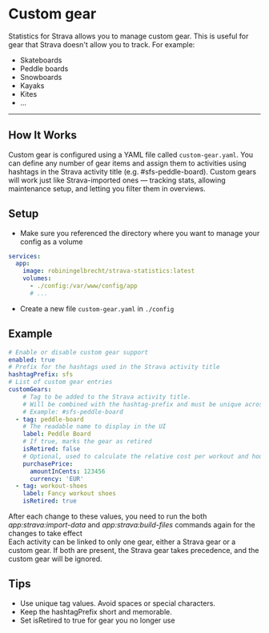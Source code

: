 # Custom gear

Statistics for Strava allows you to manage custom gear. This is useful for gear that Strava doesn't allow you to track. For example:

* Skateboards
* Peddle boards
* Snowboards
* Kayaks
* Kites
* ...

---

## How It Works

Custom gear is configured using a YAML file called `custom-gear.yaml`. You can define any number of gear items and assign them to activities using hashtags in the Strava activity title (e.g. #sfs-peddle-board).
Custom gears will work just like Strava-imported ones — tracking stats, allowing maintenance setup, and letting you filter them in overviews.

## Setup

* Make sure you referenced the directory where you want to manage your config as a volume

```yaml
services:
  app:
    image: robiningelbrecht/strava-statistics:latest
    volumes:
      - ./config:/var/www/config/app
      # ...
```

* Create a new file `custom-gear.yaml` in `./config`

## Example

```yaml
# Enable or disable custom gear support
enabled: true
# Prefix for the hashtags used in the Strava activity title
hashtagPrefix: sfs
# List of custom gear entries
customGears:
    # Tag to be added to the Strava activity title.
    # Will be combined with the hashtag-prefix and must be unique across all customGears
    # Example: #sfs-peddle-board
  - tag: peddle-board
    # The readable name to display in the UI
    label: Peddle Board
    # If true, marks the gear as retired
    isRetired: false
    # Optional, used to calculate the relative cost per workout and hour.
    purchasePrice:
      amountInCents: 123456
      currency: 'EUR'
  - tag: workout-shoes
    label: Fancy workout shoes
    isRetired: true
```

<div class="alert important">
After each change to these values, you need to run the both <i>app:strava:import-data</i> 
and <i>app:strava:build-files</i> commands again for the changes to take effect
</div>

<div class="alert warning">
Each activity can be linked to only one gear, either a Strava gear or a custom gear. 
If both are present, the Strava gear takes precedence, and the custom gear will be ignored.
</div>

## Tips

* Use unique tag values. Avoid spaces or special characters.
* Keep the hashtagPrefix short and memorable.
* Set isRetired to true for gear you no longer use
